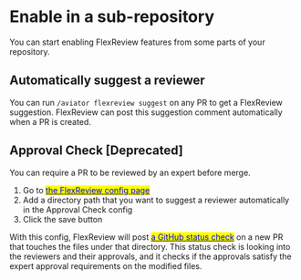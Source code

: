# Enable in a sub-repository

You can start enabling FlexReview features from some parts of your repository.

## Automatically suggest a reviewer

You can run `/aviator flexreview suggest` on any PR to get a FlexReview suggestion. FlexReview can post this suggestion comment automatically when a PR is created.

## Approval Check \[Deprecated]

You can require a PR to be reviewed by an expert before merge.

1. Go to [<mark style="color:blue;">the FlexReview config page</mark>](https://app.aviator.co/repo/aviator-co/mergeit/flexreview/config)
2. Add a directory path that you want to suggest a reviewer automatically in the Approval Check config
3. Click the save button

With this config, FlexReview will post [<mark style="color:blue;">a GitHub status check</mark>](https://docs.github.com/en/pull-requests/collaborating-with-pull-requests/collaborating-on-repositories-with-code-quality-features/about-status-checks) on a new PR that touches the files under that directory. This status check is looking into the reviewers and their approvals, and it checks if the approvals satisfy the expert approval requirements on the modified files.
